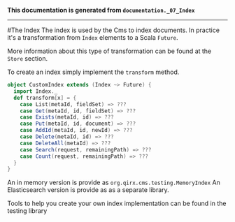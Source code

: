**This documentation is generated from `documentation._07_Index`**

---
#The Index
The index is used by the Cms to index documents. In practice it's
a transformation from `Index` elements to a Scala `Future`.

More information about this type of transformation can be found at the 
`Store` section.

To create an index simply implement the `transform` method.
```scala
object CustomIndex extends (Index ~> Future) {
  import Index._
  def transform[x] = {
    case List(metaId, fieldSet) => ???
    case Get(metaId, id, fieldSet) => ???
    case Exists(metaId, id) => ???
    case Put(metaId, id, document) => ???
    case AddId(metaId, id, newId) => ???
    case Delete(metaId, id) => ???
    case DeleteAll(metaId) => ???
    case Search(request, remainingPath) => ???
    case Count(request, remainingPath) => ???
  }
}
```
An in memory version is provide as `org.qirx.cms.testing.MemoryIndex`
An Elasticsearch version is provide as as a separate library.

Tools to help you create your own index implementation can be 
found in the testing library

